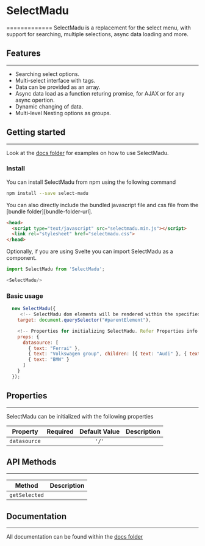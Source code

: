 # SelectMadu
=============
SelectMadu is a replacement for the select menu, with support for searching, multiple selections, async data loading and more.

## Features
-----------
* Searching select options.
* Multi-select interface with tags.
* Data can be provided as an array.
* Async data load as a function returing promise, for AJAX or for any async opertion.
* Dynamic changing of data.
* Multi-level Nesting options as groups.

## Getting started
-------------------
Look at the [docs folder][docs-folder-url] for examples on how to use SelectMadu.

### Install
You can install SelectMadu from npm using the following command

```bash
npm install --save select-madu
```

You can also directly include the bundled javascript file and css file from the [bundle folder][bundle-folder-url].

```html
<head>
  <script type="text/javascript" src="selectmadu.min.js"></script>
  <link rel="stylesheet" href="selectmadu.css">
</head>
```

Optionally, if you are using Svelte you can import SelectMadu as a component.

```javascript
import SelectMadu from 'SelectMadu';

<SelectMadu/>
```

### Basic usage
```javascript
  new SelectMadu({
     <!-- SelectMadu dom elements will be rendered within the specified parent element in target. -->
    target: document.querySelector("#parentElement"),

    <!-- Properties for initializing SelectMadu. Refer Properties info below. -->
    props: {
      datasource: [
        { text: "Ferrai" }, 
        { text: "Volkswagen group", children: [{ text: "Audi" }, { text: "Lamborghini" } ] },
        { text: "BMW" }
      ]
    }
  });
```

## Properties
--------------
SelectMadu can be initialized with the following properties

|      Property      | Required | Default Value | Description |
| :----------------: | :------: | :-----------: | :---------: |
|    `datasource`    |          |     `'/'`     |             |

## API Methods
--------------

|      Method        |  Description |
| :----------------: |  :---------: |
|    `getSelected`   |              |

## Documentation
-----------------
All documentation can be found within the [docs folder][docs-folder-url]


[docs-folder-url]: https://github.com/pavish/select-madu/tree/master/docs